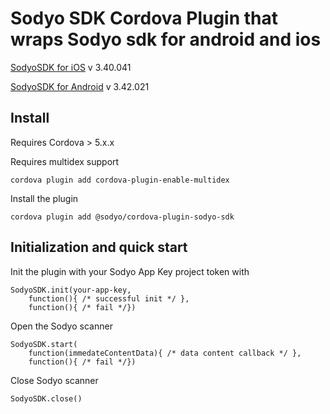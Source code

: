 
# Sodyo SDK Cordova Plugin that wraps Sodyo sdk for android and ios

[SodyoSDK for iOS](https://github.com/sodyo-ltd/SodyoSDKPod) v 3.40.041

[SodyoSDK for Android](https://search.maven.org/search?q=a:sodyo-android-sdk) v 3.42.021


## Install
Requires Cordova > 5.x.x

Requires multidex support
```
cordova plugin add cordova-plugin-enable-multidex
```
Install the plugin

    cordova plugin add @sodyo/cordova-plugin-sodyo-sdk

## Initialization and quick start
Init the plugin with your Sodyo App Key project token with
```
SodyoSDK.init(your-app-key,
    function(){ /* successful init */ },
    function(){ /* fail */})
```
Open the Sodyo scanner
```
SodyoSDK.start(
    function(immedateContentData){ /* data content callback */ },
    function(){ /* fail */})
```
Close Sodyo scanner
```
SodyoSDK.close()
```


